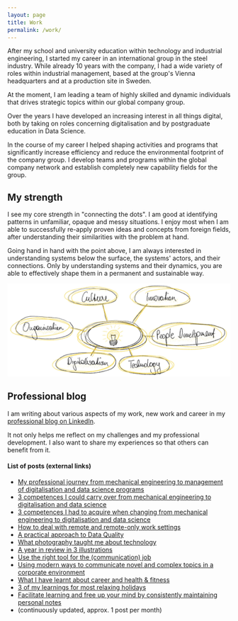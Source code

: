 ```yaml
---
layout: page
title: Work
permalink: /work/
---
```


After my school and university education within technology and industrial engineering, I started my career in an international group in the steel industry. While already 10 years with the company, I had a wide variety of roles within industrial management, based at the group's Vienna headquarters and at a production site in Sweden.

At the moment, I am leading a team of highly skilled and dynamic individuals that drives strategic topics within our global company group.

Over the years I have developed an increasing interest in all things digital, both by taking on roles concerning digitalisation and by postgraduate education in Data Science.

In the course of my career I helped shaping activities and programs that significantly increase efficiency and reduce the environmental footprint of the company group. I develop teams and programs within the global company network and establish completely new capability fields for the group. 

## My strength

I see my core strength in "connecting the dots". I am good at identifying patterns in unfamiliar, opaque and messy situations. I enjoy most when I am able to successfully re-apply proven ideas and concepts from foreign fields, after understanding their similarities with the problem at hand.

Going hand in hand with the point above, I am always interested in understanding systems below the surface, the systems' actors, and their connections. Only by understanding systems and their dynamics, you are able to effectively shape them in a permanent and sustainable way.

![Posts overview](../images/work_jakob_strenth.jpg)

## Professional blog

I am writing about various aspects of my work, new work and career in my [professional blog on LinkedIn](https://www.linkedin.com/pulse/welcome-jakobs-linkedin-blog-updated-lists-all-posts-jakob-h%C3%BCrner/).

It not only helps me reflect on my challenges and my professional development. I also want to share my experiences so that others can benefit from it. 

#### List of posts (external links)

*   [My professional journey from mechanical engineering to management of digitalisation and data science programs](https://www.linkedin.com/pulse/my-professional-journey-from-mechanical-engineering-data-jakob-h%C3%BCrner/)
*   [3 competences I could carry over from mechanical engineering to digitalisation and data science](https://www.linkedin.com/pulse/3-competences-i-could-carry-over-from-mechanical-data-jakob-h%C3%BCrner/)
*   [3 competences I had to acquire when changing from mechanical engineering to digitalisation and data science](https://www.linkedin.com/pulse/3-competences-i-had-acquire-when-changing-from-data-science-hürner)
*   [How to deal with remote and remote-only work settings](https://www.linkedin.com/pulse/how-deal-remote-remote-only-work-settings-jakob-h%C3%BCrner)
*   [A practical approach to Data Quality](https://www.linkedin.com/pulse/practical-approach-data-quality-jakob-h%25C3%25BCrner/)
*   [What photography taught me about technology](https://www.linkedin.com/pulse/what-photography-taught-me-technology-jakob-h%25C3%25BCrner)
*   [A year in review in 3 illustrations](https://www.linkedin.com/pulse/year-review-3-illustrations-jakob-h%C3%BCrner?lipi=urn%3Ali%3Apage%3Ad_flagship3_detail_base%3BGGdva%2Bv1QBO4DBQWKFLsjQ%3D%3D)
*   [Use the right tool for the (communication) job](https://www.linkedin.com/pulse/use-right-tool-communication-job-jakob-h%C3%BCrner/)
*   [Using modern ways to communicate novel and complex topics in a corporate environment](https://www.linkedin.com/pulse/using-modern-ways-communicate-novel-complex-topics-corporate-h%C3%BCrner)
*   [What I have learnt about career and health & fitness](https://www.linkedin.com/pulse/what-i-have-learnt-career-health-fitness-jakob-h%2525C3%2525BCrner)
*   [3 of my learnings for most relaxing holidays](https://www.linkedin.com/pulse/3-my-learnings-most-relaxing-holidays-jakob-h%25C3%25BCrner)
*   [Facilitate learning and free up your mind by consistently maintaining personal notes](https://www.linkedin.com/pulse/facilitate-learning-free-up-your-mind-consistently-personal-h%25C3%25BCrner)
*   (continuously updated, approx. 1 post per month)
